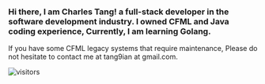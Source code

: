 ### Hi there, I am Charles Tang! a full-stack developer in the software development industry. I owned CFML and Java coding experience, Currently, I am learning Golang.


If you have some CFML legacy systems that require maintenance, Please do not hesitate to contact me at tang9ian at gmail.com.


![visitors](https://visitor-badge.glitch.me/badge?page_id=tang9ian&left_color=green&right_color=red)
